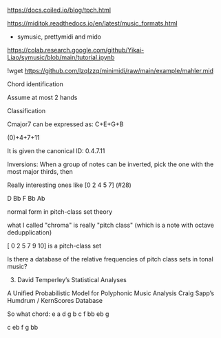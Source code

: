 https://docs.coiled.io/blog/tpch.html

https://miditok.readthedocs.io/en/latest/music_formats.html

- symusic, prettymidi and mido

https://colab.research.google.com/github/Yikai-Liao/symusic/blob/main/tutorial.ipynb

!wget https://github.com/lzqlzzq/minimidi/raw/main/example/mahler.mid

Chord identification

Assume at most 2 hands


Classification

Cmajor7 can be expressed as:
C+E+G+B

(0)+4+7+11

It is given the canonical ID: 0.4.7.11

Inversions:
When a group of notes can be inverted, pick the one with the most major thirds, then 

Really interesting ones like [0 2 4 5 7] (#28)

D Bb F Bb Ab

normal form in pitch-class set theory

what I called "chroma" is really "pitch class" (which is a note with octave dedupplication)

[ 0  2  5  7  9 10] is a pitch-class set

Is there a database of the relative frequencies of pitch class sets in tonal music?

3. David Temperley’s Statistical Analyses

A Unified Probabilistic Model for Polyphonic Music Analysis
Craig Sapp’s Humdrum / KernScores Database

So what chord:
e a d g b
c f bb eb g

c eb f g bb